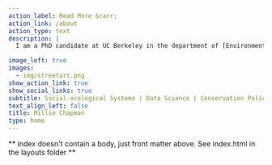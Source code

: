 ```yaml
---
action_label: Read More &rarr;
action_link: /about
action_type: text
description: | 
  I am a PhD candidate at UC Berkeley in the department of [Environmental Science, Policy, and Management (ESPM)](https://ourenvironment.berkeley.edu/), a visiting researcher at the [International Insitute of Applied systems Analysis](https://iiasa.ac.at/), and a core team member at [Climate Change AI](https://www.climatechange.ai/). My research is at the intersection of decision theory, ecology, and data justice, asking how we can create more effective and equitable strategies to meet global environmental targets in an age of algorithms.

image_left: true
images:
  - img/streetart.png
show_action_link: true
show_social_links: true
subtitle: Social-ecological Systems | Data Science | Conservation Policy 
text_align_left: false
title: Millie Chapman
type: home
---
```


** index doesn't contain a body, just front matter above.
See index.html in the layouts folder **
